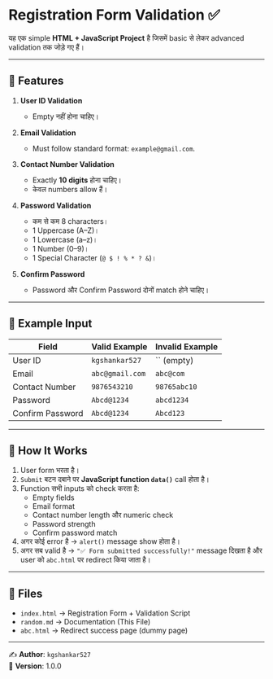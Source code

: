 # Registration Form Validation ✅

यह एक simple **HTML + JavaScript Project** है जिसमें basic से लेकर advanced validation तक जोड़े गए हैं।  

---

## 🔹 Features
1. **User ID Validation**
   - Empty नहीं होना चाहिए।

2. **Email Validation**
   - Must follow standard format: `example@gmail.com`.

3. **Contact Number Validation**
   - Exactly **10 digits** होना चाहिए।
   - केवल numbers allow हैं।

4. **Password Validation**
   - कम से कम 8 characters।
   - 1 Uppercase (A–Z)।
   - 1 Lowercase (a–z)।
   - 1 Number (0–9)।
   - 1 Special Character (`@ $ ! % * ? &`)।

5. **Confirm Password**
   - Password और Confirm Password दोनों match होने चाहिए।

---

## 🔹 Example Input

| Field             | Valid Example          | Invalid Example      |
|-------------------|------------------------|----------------------|
| User ID           | `kgshankar527`         | `` (empty)          |
| Email             | `abc@gmail.com`        | `abc@com`           |
| Contact Number    | `9876543210`           | `98765abc10`        |
| Password          | `Abcd@1234`            | `abcd1234`          |
| Confirm Password  | `Abcd@1234`            | `Abcd123`           |

---

## 🚀 How It Works
1. User form भरता है।
2. `Submit` बटन दबाने पर **JavaScript function `data()`** call होता है।
3. Function सभी inputs को check करता है:
   - Empty fields
   - Email format
   - Contact number length और numeric check
   - Password strength
   - Confirm password match
4. अगर कोई error है → `alert()` message show होता है।
5. अगर सब valid है → `"✅ Form submitted successfully!"` message दिखता है और user को `abc.html` पर redirect किया जाता है।

---

## 📂 Files
- `index.html` → Registration Form + Validation Script
- `random.md` → Documentation (This File)
- `abc.html` → Redirect success page (dummy page)

---

✍️ **Author**: `kgshankar527`  
📅 **Version**: 1.0.0
